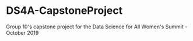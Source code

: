 # DS4A-CapstoneProject
Group 10's capstone project for the Data Science for All Women's Summit - October 2019
